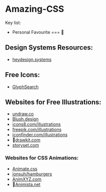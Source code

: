# Amazing-CSS

Key list:

- Personal Favourite === 🌟

## Design Systems Resources:

- <a href="https://heydesign.systems/">heydesign.systems</a>

## Free Icons:

- <a href="https://glyphsearch.com/">GlyphSearch</a>

## Websites for Free Illustrations:

- <a href="https://undraw.co/">undraw.co</a>
- <a href="https://blush.design/">Blush.design</a>
- <a href="https://icons8.com/illustrations">icons8.com/illustrations</a>
- <a href="https://www.freepik.com/illustrations">freepik.com/illustrations</a>
- <a href="https://www.iconfinder.com/illustrations">iconfinder.com/illustrations</a>
- 🌟<a href="https://drawkit.com/">drawkit.com</a>
- <a href="https://storyset.com/">storyset.com</a>

### Websites for CSS Animations:

- <a href="https://animate.style/">Animate.css</a>
- <a href="https://jonsuh.com/hamburgers/">jonsuh/hamburgers</a>
- <a href="https://animxyz.com/">AnimXYZ.com</a>
- 🌟<a href="https://animista.net/">Animista.net</a>
